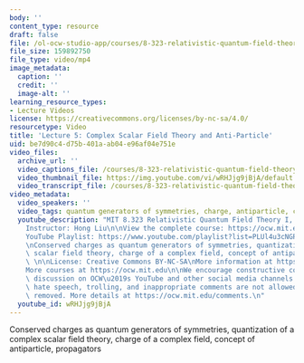 ```yaml
---
body: ''
content_type: resource
draft: false
file: /ol-ocw-studio-app/courses/8-323-relativistic-quantum-field-theory-i-spring-2023/ocw_8323_lecture05_2023feb21_360p_16_9.mp4
file_size: 159892750
file_type: video/mp4
image_metadata:
  caption: ''
  credit: ''
  image-alt: ''
learning_resource_types:
- Lecture Videos
license: https://creativecommons.org/licenses/by-nc-sa/4.0/
resourcetype: Video
title: 'Lecture 5: Complex Scalar Field Theory and Anti-Particle'
uid: be7d90c4-d75b-401a-ab04-e96af04e751e
video_files:
  archive_url: ''
  video_captions_file: /courses/8-323-relativistic-quantum-field-theory-i-spring-2023/1oizM2WmmSHhQce3xlU6Bw1o0YTIXiZyF_transcript.webvtt
  video_thumbnail_file: https://img.youtube.com/vi/wRHJjg9jBjA/default.jpg
  video_transcript_file: /courses/8-323-relativistic-quantum-field-theory-i-spring-2023/1oizM2WmmSHhQce3xlU6Bw1o0YTIXiZyF_transcript.pdf
video_metadata:
  video_speakers: ''
  video_tags: quantum generators of symmetries, charge, antiparticle, complex field
  youtube_description: "MIT 8.323 Relativistic Quantum Field Theory I, Spring 2023\n\
    Instructor: Hong Liu\n\nView the complete course: https://ocw.mit.edu/courses/8-323-relativistic-quantum-field-theory-i-spring-2023/\n\
    YouTube Playlist: https://www.youtube.com/playlist?list=PLUl4u3cNGP61AV6bhf4mB3tCyWQrI_uU5\n\
    \nConserved charges as quantum generators of symmetries, quantization of a complex\
    \ scalar field theory, charge of a complex field, concept of antiparticle, propagators\
    \ \n\nLicense: Creative Commons BY-NC-SA\nMore information at https://ocw.mit.edu/terms\n\
    More courses at https://ocw.mit.edu\n\nWe encourage constructive comments and\
    \ discussion on OCW\u2019s YouTube and other social media channels. Personal attacks,\
    \ hate speech, trolling, and inappropriate comments are not allowed and may be\
    \ removed. More details at https://ocw.mit.edu/comments.\n"
  youtube_id: wRHJjg9jBjA
---
```

Conserved charges as quantum generators of symmetries, quantization of a complex scalar field theory, charge of a complex field, concept of antiparticle, propagators